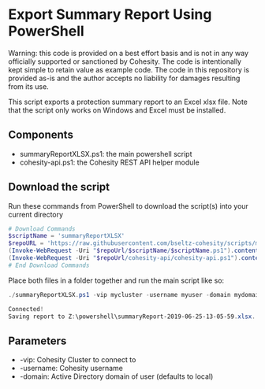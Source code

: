 # Export Summary Report Using PowerShell

Warning: this code is provided on a best effort basis and is not in any way officially supported or sanctioned by Cohesity. The code is intentionally kept simple to retain value as example code. The code in this repository is provided as-is and the author accepts no liability for damages resulting from its use.

This script exports a protection summary report to an Excel xlsx file. Note that the script only works on Windows and Excel must be installed.

## Components

* summaryReportXLSX.ps1: the main powershell script
* cohesity-api.ps1: the Cohesity REST API helper module

## Download the script

Run these commands from PowerShell to download the script(s) into your current directory

```powershell
# Download Commands
$scriptName = 'summaryReportXLSX'
$repoURL = 'https://raw.githubusercontent.com/bseltz-cohesity/scripts/master/powershell'
(Invoke-WebRequest -Uri "$repoUrl/$scriptName/$scriptName.ps1").content | Out-File "$scriptName.ps1"; (Get-Content "$scriptName.ps1") | Set-Content "$scriptName.ps1"
(Invoke-WebRequest -Uri "$repoUrl/cohesity-api/cohesity-api.ps1").content | Out-File cohesity-api.ps1; (Get-Content cohesity-api.ps1) | Set-Content cohesity-api.ps1
# End Download Commands
```

Place both files in a folder together and run the main script like so:

```powershell
./summaryReportXLSX.ps1 -vip mycluster -username myuser -domain mydomain.net

Connected!
Saving report to Z:\powershell\summaryReport-2019-06-25-13-05-59.xlsx...
```

## Parameters

* -vip: Cohesity Cluster to connect to
* -username: Cohesity username
* -domain: Active Directory domain of user (defaults to local)
